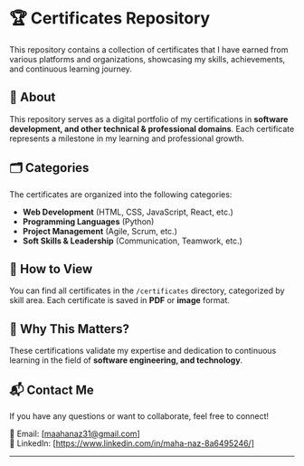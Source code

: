 # 🏆 Certificates Repository

This repository contains a collection of certificates that I have earned from various platforms and organizations, showcasing my skills, achievements, and continuous learning journey.

## 📜 About

This repository serves as a digital portfolio of my certifications in **software development, and other technical & professional domains**. Each certificate represents a milestone in my learning and professional growth.

## 🗂️ Categories

The certificates are organized into the following categories:

- **Web Development** (HTML, CSS, JavaScript, React, etc.)
- **Programming Languages** (Python)
- **Project Management** (Agile, Scrum, etc.)
- **Soft Skills & Leadership** (Communication, Teamwork, etc.)

## 📌 How to View

You can find all certificates in the `/certificates` directory, categorized by skill area. Each certificate is saved in **PDF** or **image** format.

## 🎯 Why This Matters?

These certifications validate my expertise and dedication to continuous learning in the field of **software engineering, and technology**. 

## 📬 Contact Me

If you have any questions or want to collaborate, feel free to connect!

📧 Email: [maahanaz31@gmail.com]  
🔗 LinkedIn: [https://www.linkedin.com/in/maha-naz-8a6495246/]  

---
